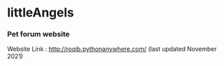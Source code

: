 # littleAngels
### Pet forum website 

Website Link : http://roqib.pythonanywhere.com/ (last updated November 2021)
